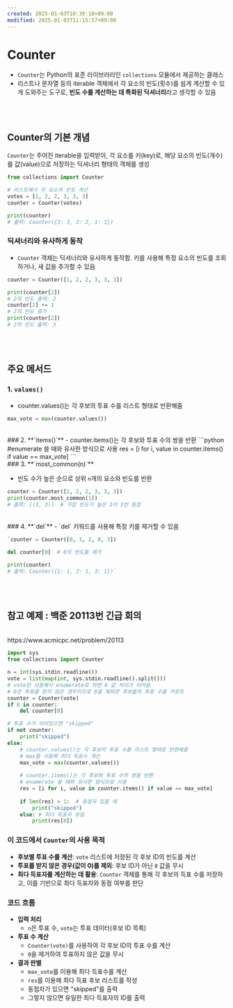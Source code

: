 ```yaml
---
created: 2025-01-03T10:30:18+09:00
modified: 2025-01-03T11:15:57+09:00
---
```

# Counter
- `Counter`는 Python의 표준 라이브러리인 `collections` 모듈에서 제공하는 클래스
- 리스트나 문자열 등의 iterable 객체에서 각 요소의 빈도(횟수)를 쉽게 계산할 수 있게 도와주는 도구로, **빈도 수를 계산하는 데 특화된 딕셔너리**라고 생각할 수 있음
<br>
<br>

## Counter의 기본 개념

`Counter`는 주어진 iterable을 입력받아, 각 요소를 키(key)로, 해당 요소의 빈도(개수)를 값(value)으로 저장하는 딕셔너리 형태의 객체를 생성
```python
from collections import Counter 

# 리스트에서 각 요소의 빈도 계산 
votes = [1, 2, 2, 3, 3, 3] 
counter = Counter(votes) 

print(counter) 
# 출력: Counter({3: 3, 2: 2, 1: 1})
```
### **딕셔너리와 유사하게 동작**
- `Counter` 객체는 딕셔너리와 유사하게 동작함. 키를 사용해 특정 요소의 빈도를 조회하거나, 새 값을 추가할 수 있음
```python
counter = Counter([1, 2, 2, 3, 3, 3]) 

print(counter[2])  
# 2의 빈도 출력: 2 
counter[2] += 1    
# 2의 빈도 증가 
print(counter[2])  
# 2의 빈도 출력: 3

```
<br>
<br>

## 주요 메서드
### 1. **`values()`**
- counter.values()는 각 후보의 투표 수를 리스트 형태로 반환해줌
```python
max_vote = max(counter.values())
```
<br>
### 2. **`items()`**
- counter.items()는 각 후보와 투표 수의 쌍을 반환
```python
#enumerate 쓸 때와 유사한 방식으로 사용
res = [i for i, value in counter.items() if value == max_vote]
```
<br>
### 3. **`most_common(n)`**

- 빈도 수가 높은 순으로 상위 `n`개의 요소와 빈도를 반환
```python
counter = Counter([1, 2, 2, 3, 3, 3]) 
print(counter.most_common(1)) 
# 출력: [(3, 3)]  # 가장 빈도가 높은 3이 3번 등장
```
<br>
### 4. **`del`**
- `del` 키워드를 사용해 특정 키를 제거할 수 있음

```python
`counter = Counter([0, 1, 2, 0, 3]) 

del counter[0]  # 0의 빈도를 제거 

print(counter) 
# 출력: Counter({1: 1, 2: 1, 3: 1})`
```

<br>
<br>

## 참고 예제 : 백준 20113번 긴급 회의
<br>
https://www.acmicpc.net/problem/20113
<br>

```python
import sys
from collections import Counter

n = int(sys.stdin.readline())
vote = list(map(int, sys.stdin.readline().split()))
# vote만 사용해서 enumerate로 하면 0 값 처리가 어려움
# 0은 투표를 받지 않은 경우이므로 0을 제외한 후보들의 투표 수를 카운트
counter = Counter(vote)
if 0 in counter:
    del counter[0]

# 투표 수가 비어있으면 "skipped"
if not counter:
    print("skipped")
else:
    # counter.values()는 각 후보의 투표 수를 리스트 형태로 반환해줌
    # max를 사용해 최다 득표수 계산
    max_vote = max(counter.values())
    
    # counter.items()는 각 후보와 투표 수의 쌍을 반환
    # enumerate 쓸 때와 유사한 방식으로 사용
    res = [i for i, value in counter.items() if value == max_vote]
    
    if len(res) > 1:  # 동점자 있을 때
        print("skipped")
    else: # 최다 득표자 유일
        print(res[0])

```
### 이 코드에서 `Counter`의 사용 목적
- **후보별 투표 수를 계산**: `vote` 리스트에 저장된 각 후보 ID의 빈도를 계산
- **투표를 받지 않은 경우(값이 0)를 제외**: 후보 ID가 아닌 `0` 값을 무시
- **최다 득표자를 계산하는 데 활용**: `Counter` 객체를 통해 각 후보의 득표 수를 저장하고, 이를 기반으로 최다 득표자와 동점 여부를 판단

### 코드 흐름
- **입력 처리**
    - `n`은 투표 수, `vote`는 투표 데이터(후보 ID 목록)
- **투표 수 계산**
    - `Counter(vote)`를 사용하여 각 후보 ID의 투표 수를 계산
    - `0`을 제거하여 투표하지 않은 값을 무시
- **결과 판별**
    - `max_vote`를 이용해 최다 득표수를 계산
    - `res`를 이용해 최다 득표 후보 리스트를 작성
    - 동점자가 있으면 "skipped"를 출력
    - 그렇지 않으면 유일한 최다 득표자의 ID를 출력

<br>